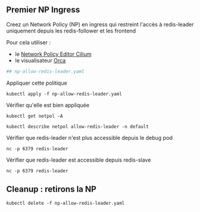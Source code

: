 ## Premier NP Ingress

Creez un Network Policy (NP) en ingress qui restreint l'accès à redis-leader uniquement depuis les redis-follower et les frontend

Pour cela utiliser :
* le [Network Policy Editor Cilium](https://editor.cilium.io/)
* le visualisateur [Orca](https://orca.tufin.io/netpol/)

```yaml
## np-allow-redis-leader.yaml
```

Appliquer cette politique
```shell
kubectl apply -f np-allow-redis-leader.yaml
```

Vérifier qu'elle est bien appliquée
```shell
kubectl get netpol -A
```

```shell
kubectl describe netpol allow-redis-leader -n default
```

Vérifier que redis-leader n'est plus accessible depuis le debug pod
```shell
nc -p 6379 redis-leader
```

Vérifier que redis-leader est accessible depuis redis-slave
```shell
nc -p 6379 redis-leader
```

## Cleanup : retirons la NP
```shell
kubectl delete -f np-allow-redis-leader.yaml
```